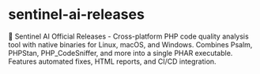 # sentinel-ai-releases
🚀 Sentinel AI Official Releases - Cross-platform PHP code quality analysis tool with native binaries for Linux, macOS, and Windows. Combines Psalm, PHPStan, PHP_CodeSniffer, and more into a single PHAR executable. Features automated fixes, HTML reports, and CI/CD integration.
